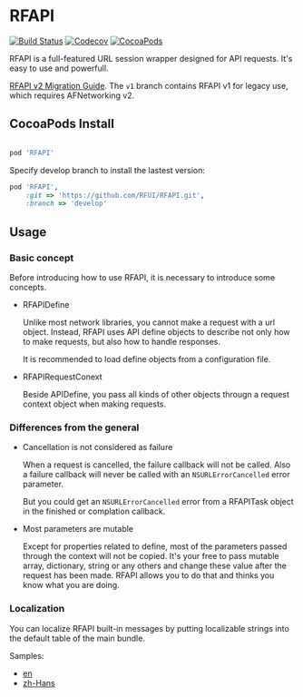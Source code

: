 # RFAPI

[![Build Status](https://img.shields.io/travis/RFUI/RFAPI.svg?style=flat-square&colorA=333333&colorB=6600cc)](https://travis-ci.com/RFUI/RFAPI)
[![Codecov](https://img.shields.io/codecov/c/github/RFUI/RFAPI.svg?style=flat-square&colorA=333333&colorB=6600cc)](https://codecov.io/gh/RFUI/RFAPI)
[![CocoaPods](https://img.shields.io/cocoapods/v/RFAPI.svg?style=flat-square&colorA=333333&colorB=6600cc)](https://cocoapods.org/pods/RFAPI)

<base href="//github.com/RFUI/RFAPI/blob/develop/" />

RFAPI is a full-featured URL session wrapper designed for API requests. It's easy to use and powerfull.

[RFAPI v2 Migration Guide](Documents/migration_guide_v2.md). The `v1` branch contains RFAPI v1 for legacy use, which requires AFNetworking v2.

## CocoaPods Install

```ruby

pod 'RFAPI'
```

Specify develop branch to install the lastest version:

```ruby
pod 'RFAPI',
    :git => 'https://github.com/RFUI/RFAPI.git',
    :branch => 'develop'
```

## Usage

### Basic concept

Before introducing how to use RFAPI, it is necessary to introduce some concepts.

* RFAPIDefine

    Unlike most network libraries, you cannot make a request with a url object. Instead, RFAPI uses API define objects to describe not only how to make requests, but also how to handle responses.

    It is recommended to load define objects from a configuration file.

* RFAPIRequestConext

    Beside APIDefine, you pass all kinds of other objects througn a request context object when making requests.

### Differences from the general

* Cancellation is not considered as failure

    When a request is cancelled, the failure callback will not be called. Also a failure callback will never be called with an `NSURLErrorCancelled` error parameter.

    But you could get an `NSURLErrorCancelled` error from a RFAPITask object in the finished or complation callback.

* Most parameters are mutable

    Except for properties related to define, most of the parameters passed through the context will not be copied. It's your free to pass mutable array, dictionary, string or any others and change these value after the request has been made. RFAPI allows you to do that and thinks you know what you are doing.

### Localization

You can localize RFAPI built-in messages by putting localizable strings into the default table of the main bundle.

Samples:

* [en](Example/iOS-Swift/en.lproj/Localizable.strings)
* [zh-Hans](Example/iOS-Swift/zh-Hans.lproj/Localizable.strings)
